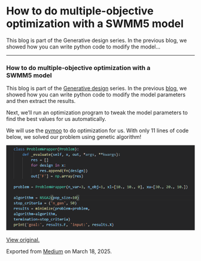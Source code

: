 # How to do multiple-objective optimization with a SWMM5 model

This blog is part of the Generative design series. In the previous blog, we showed how you can write python code to modify the model…

---

### How to do multiple-objective optimization with a SWMM5 model

This blog is part of the [Generative design](https://mel-meng-pe.medium.com/generative-design-66c90e1b6120) series. In the previous [blog](https://mel-meng-pe.medium.com/how-to-create-run-modify-a-swmm5-model-using-python-2ebaf7fd497), we showed how you can write python code to modify the model parameters and then extract the results.

Next, we’ll run an optimization program to tweak the model parameters to find the best values for us automatically.

We will use the [pymoo](https://pymoo.org/index.html) to do optimization for us. With only 11 lines of code below, we solved our problem using genetic algorithm!

![](images\1_6eDEEG4wGmjrtdUqslifZA.png)

[View original.](https://medium.com/p/2d05ff4acf47)

Exported from [Medium](https://medium.com) on March 18, 2025.